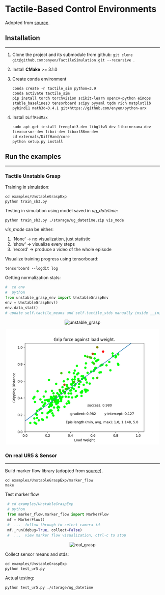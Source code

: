 # Tactile-Based Control Environments
Adopted from [source](https://github.com/eanswer/TactileSimulation).

## Installation

---

1. Clone the project and its submodule from github: `git clone git@github.com:enyen/TactileSimulation.git --recursive `.

2. Install **CMake** >= 3.1.0

3. Create conda environment 

   ```
   conda create -n tactile_sim python=3.9
   conda activate tactile_sim
   pip install torch torchvision scikit-learn opencv-python einops stable_baselines3 tensorboard scipy pyyaml tqdm rich matplotlib pybind11 math3d=3.4.1 git+https://github.com/enyen/python-urx
   ```

5. Install `DiffRedMax`

   ```
   sudo apt-get install freeglut3-dev libglfw3-dev libxinerama-dev livxcursor-dev libxi-dev libxxf86vm-dev   
   cd externals/DiffHand/core
   python setup.py install
   ```

## Run the examples

---

### Tactile Unstable Grasp

Training in simulation:
```commandline
cd examples/UnstableGraspExp
python train_sb3.py
```

Testing in simulation using model saved in _ug_datetime_:
```commandline
python train_sb3.py ./storage/ug_datetime.zip vis_mode
```
_vis_mode_ can be either: 
1. 'None' -> no visualization, just statistic
2. 'show' -> visualize every steps
3. 'record' -> produce a video of the whole episode

Visualize training progress using tensorboard:
```commandline
tensorboard --logdit log
```

Getting normalization stats:
```python
#  cd env
#  python
from unstable_grasp_env import UnstableGraspEnv
env = UnstableGraspEnv()
env.data_stat()
# update self.tactile_means and self.tactile_stds manually inside __init__.
```



<p align="center">
    <img src="envs/assets/unstable_grasp/unstable_grasp.gif" alt="unstable_grasp" width="500" /></p>

<p align="center">
    <img src="examples/UnstableGraspExp/experiment/force_util.png" alt="force_utilization" width="500" /></p>


### On real UR5 & Sensor

---

Build marker flow library (adopted from [source](https://github.com/GelSight/tracking)).
```commandline
cd examples/UnstableGraspExp/marker_flow
make
```

Test marker flow 
```python
 # cd examples/UnstableGraspExp
 # python
 from marker_flow.marker_flow import MarkerFlow
 mf = MarkerFlow()
 #  ...  follow through to select camera id
 mf._run(debug=True, collect=False)
 #  ...  view marker flow visualization, ctrl-c to stop
```

<p align="center">
    <img src="examples/UnstableGraspExp/experiment/ug_real.gif" alt="real_grasp" width="500" /></p>

Collect sensor means and stds:
```commandline
cd examples/UnstableGraspExp
python test_ur5.py
```

Actual testing:
```commandline
python test_ur5.py ./storage/ug_datetime
```
